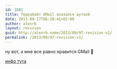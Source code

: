```yaml
---
id: 1881
title: Террабайт GMail оказался шуткой
date: 2013-09-17T06:28:41+02:00
author: alexrb
layout: revision
guid: http://alexrb.name/2013/09/97-revision-v1/
permalink: /2013/09/97-revision-v1/
---
```

ну вот, а мне все равно нравится GMail 🙂

[инфо тута](http://www.compulenta.ru/2004/5/20/46977/)
